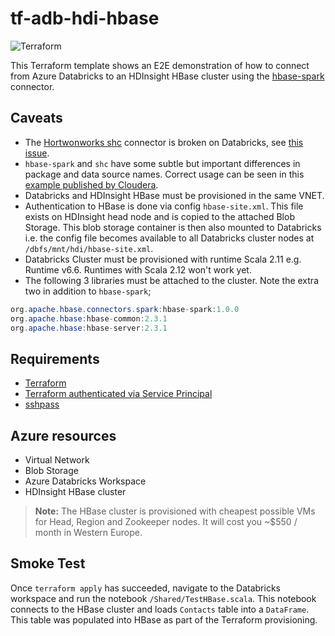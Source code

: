 # tf-adb-hdi-hbase
![Terraform](https://github.com/syedhassaanahmed/tf-adb-hdi-hbase/workflows/Terraform/badge.svg)

This Terraform template shows an E2E demonstration of how to connect from Azure Databricks to an HDInsight HBase cluster using the [hbase-spark](https://github.com/apache/hbase-connectors/tree/master/spark) connector.

## Caveats
- The [Hortwonworks shc](https://github.com/hortonworks-spark/shc) connector is broken on Databricks, see [this issue](https://stackoverflow.com/questions/58306725/how-to-write-to-hbase-in-azure-databricks).
- `hbase-spark` and `shc` have some subtle but important differences in package and data source names. Correct usage can be seen in this [example published by Cloudera](https://docs.cloudera.com/runtime/7.2.1/managing-hbase/topics/hbase-example-using-hbase-spark-connector.html).
- Databricks and HDInsight HBase must be provisioned in the same VNET.
- Authentication to HBase is done via config `hbase-site.xml`. This file exists on HDInsight head node and is copied to the attached Blob Storage. This blob storage container is then also mounted to Databricks i.e. the config file becomes available to all Databricks cluster nodes at `/dbfs/mnt/hdi/hbase-site.xml`.
- Databricks Cluster must be provisioned with runtime Scala 2.11 e.g. Runtime v6.6. Runtimes with Scala 2.12 won't work yet.
- The following 3 libraries must be attached to the cluster. Note the extra two in addition to `hbase-spark`;
```java
org.apache.hbase.connectors.spark:hbase-spark:1.0.0
org.apache.hbase:hbase-common:2.3.1
org.apache.hbase:hbase-server:2.3.1
```

## Requirements
- [Terraform](https://www.terraform.io/downloads.html)
- [Terraform authenticated via Service Principal](https://www.terraform.io/docs/providers/azurerm/guides/service_principal_client_secret.html)
- [sshpass](https://www.cyberciti.biz/faq/noninteractive-shell-script-ssh-password-provider/)

## Azure resources
- Virtual Network
- Blob Storage
- Azure Databricks Workspace
- HDInsight HBase cluster
>**Note:** The HBase cluster is provisioned with cheapest possible VMs for Head, Region and Zookeeper nodes. It will cost you ~$550 / month in Western Europe.

## Smoke Test
Once `terraform apply` has succeeded, navigate to the Databricks workspace and run the notebook `/Shared/TestHBase.scala`. This notebook connects to the HBase cluster and loads `Contacts` table into a `DataFrame`. This table was populated into HBase as part of the Terraform provisioning.

